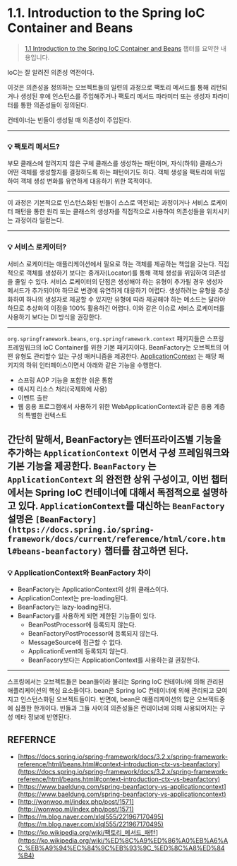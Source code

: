# 1.1. Introduction to the Spring IoC Container and Beans 

> [1.1 Introduction to the Spring IoC Container and Beans](https://docs.spring.io/spring-framework/docs/current/reference/html/core.html#beans-introduction) 챕터를 요약한 내용입니다.


IoC는 잘 알려진 의존성 역전이다.

이것은 의존성을 정의하는 오브젝트들의 일련의 과정으로 팩토리 메서드를 통해 리턴되거나 생성된 후에 인스턴스를 주입해주거나 팩토리 메서드 파라미터 또는 생성자 파라미터를 통한 의존성들이 정의된다.

컨테이너는 빈들이 생성될 때 의존성이 주입된다.

---

### 💡 팩토리 메서드?

부모 클래스에 알려지지 않은 구체 클래스를 생성하는 패턴이며,
자식(하위) 클래스가 어떤 객체를 생성할지를 결정하도록 하는 패턴이기도 하다.
객체 생성을 팩토리에 위임하여 객체 생성 변화를 유연하게 대응하기 위한 목적이다.

---

이 과정은 기본적으로 인스턴스화된 빈들이 스스로 역전되는 과정이거나 서비스 로케이터 패턴을 통한 원리 또는 클래스의 생성자를 직접적으로 사용하여 의존성들을 위치시키는 과정이라 일컫는다.

---

### 💡 서비스 로케이터?

서비스 로케이터는 애플리케이션에서 필요로 하는 객체를 제공하는 책임을 갖는다.
직접적으로 객체를 생성하기 보다는 중개자(Locator)를 통해 객체 생성을 위임하여 의존성을 줄일 수 있다.
서비스 로케이터의 단점은 생성해야 하는 유형이 추가될 경우 생성자 메서드가 추가되어야 하므로 변경에 유연하게 대응하기 어렵다.
생성하려는 유형을 추상화하여 하나의 생성자로 제공할 수 있지만
유형에 따라 제공해야 하는 메소드는 달라야 하므로 추상화의 이점을 100% 활용하긴 어렵다.
이와 같은 이슈로 서비스 로케이터를 사용하기 보다는 DI 방식을 권장한다.

---
`org.springframework.beans`, `org.springframework.context` 패키지들은 스프링 프레임워크의 IoC Container를 위한 기본 패키지이다. BeanFactory는 오브젝트의 어떤 유형도 관리할수 있는 구성 매커니즘을 제공한다.
[ApplicationContext](https://docs.spring.io/spring-framework/docs/5.3.16/javadoc-api/org/springframework/context/ApplicationContext.html) 는 해당 패키지의 하위 인터페이스이면서 아래와 같은 기능을 수행한다.

- 스프링 AOP 기능을 포함한 쉬운 통합
- 메시지 리소스 처리(국제화에 사용)
- 이벤트 출판
- 웹 응용 프로그램에서 사용하기 위한 WebApplicationContext과 같은 응용 계층의 특별한 컨텍스트

간단히 말해서, BeanFactory는 엔터프라이즈별 기능을 추가하는 `ApplicationContext` 이면서 구성 프레임워크와 기본 기능을 제공한다.
`BeanFactory` 는 `ApplicationContext` 의 완전한 상위 구성이고, 이번 챕터에서는 Spring IoC 컨테이너에 대해서 독점적으로 설명하고 있다. `ApplicationContext`를 대신하는 `BeanFactory` 설명은 `[BeanFactory](https://docs.spring.io/spring-framework/docs/current/reference/html/core.html#beans-beanfactory)` 챕터를 참고하면 된다.
---

### 💡 ApplicationContext와 BeanFactory 차이

- BeanFactory는 ApplicationContext의 상위 클래스이다.
- ApplicationContext는 pre-loading된다.
- BeanFactory는 lazy-loading된다.
- BeanFactory를 사용하게 되면 제한된 기능들이 있다.
    - BeanPostProcessor에 등록되지 않는다.
    - BeanFactoryPostProcessor에 등록되지 않는다.
    - MessageSource에 접근할 수 없다.
    - ApplicationEvent에 등록되지 않는다.
    - BeanFacory보다는 ApplicationContext를 사용하는걸 권장한다.

---
스프링에서는 오브젝트들은 bean들이라 불리는 Spring IoC 컨테이너에 의해 관리된 애플리케이션의 핵심 요소들이다. bean은 Spring IoC 컨테이너에 의해 관리되고 모여지고 인스턴스화된 오브젝트들이다. 반면에, bean은 애플리케이션의 많은 오브젝트중에 심플한 한개이다. 빈들과 그들 사이의 의존성들은 컨테이너에 의해 사용되어지는 구성 메타 정보에 반영된다.

## REFERNCE

- [https://docs.spring.io/spring-framework/docs/3.2.x/spring-framework-reference/html/beans.html#context-introduction-ctx-vs-beanfactory](https://docs.spring.io/spring-framework/docs/3.2.x/spring-framework-reference/html/beans.html#context-introduction-ctx-vs-beanfactory)
- [https://www.baeldung.com/spring-beanfactory-vs-applicationcontext](https://www.baeldung.com/spring-beanfactory-vs-applicationcontext)
- [http://wonwoo.ml/index.php/post/1571](http://wonwoo.ml/index.php/post/1571)
- [https://m.blog.naver.com/xlql555/221967170495](https://m.blog.naver.com/xlql555/221967170495)
- [https://ko.wikipedia.org/wiki/팩토리_메서드_패턴](https://ko.wikipedia.org/wiki/%ED%8C%A9%ED%86%A0%EB%A6%AC_%EB%A9%94%EC%84%9C%EB%93%9C_%ED%8C%A8%ED%84%B4)
